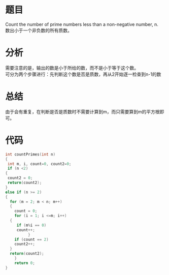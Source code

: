 # 题目
Count the number of prime numbers less than a non-negative number, n. \
数出小于一个非负数的所有质数。
# 分析
需要注意的是，输出的数是小于所给的数，而不是小于等于这个数。\
可分为两个步骤进行：先判断这个数是否是质数，再从2开始逐一检查到n-1的数
# 总结
由于会有重复，在判断是否是质数时不需要计算到m，而只需要算到m的平方根即可。
# 代码
```cpp
int countPrimes(int n)
{
 int m, i, count=0, count2=0;
 if (n <2)
{
 count2 = 0;
 return(count2);
}
else if (n >= 2)
{
  for (m = 2; m < n; m++)
  {
    count = 0;
    for (i = 1; i <=m; i++)
  {
     if (m%i == 0)
     count++;
	      }
    if (count == 2)	
    count2++;
  }
  return(count2);
	}
    return 0;
}
